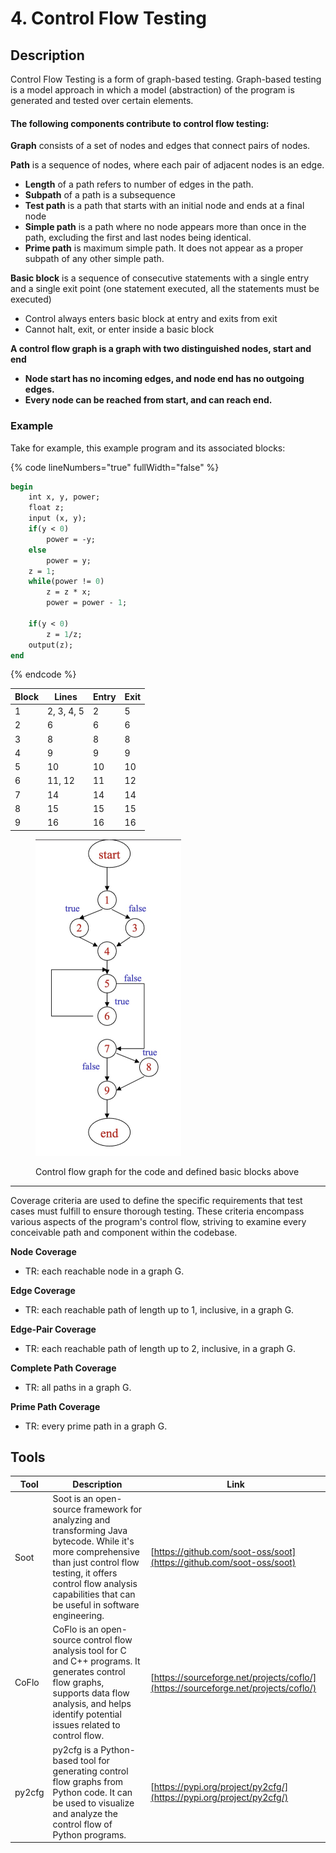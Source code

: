 # 4. Control Flow Testing

## Description

Control Flow Testing is a form of graph-based testing. Graph-based testing is a model approach in which a model (abstraction) of the program is generated and tested over certain elements.&#x20;

#### The following components contribute to control flow testing:

**Graph** consists of a set of nodes and edges that connect pairs of nodes.

**Path** is a sequence of nodes, where each pair of adjacent nodes is an edge.

* **Length** of a path refers to number of edges in the path.
* **Subpath** of a path is a subsequence
* **Test path** is a path that starts with an initial node and ends at a final node
* **Simple path** is a path where no node appears more than once in the path, excluding the first and last nodes being identical.
* **Prime path** is maximum simple path. It does not appear as a proper subpath of any other simple path.

**Basic block** is a sequence of consecutive statements with a single entry and a single exit point (one statement executed, all the statements must be executed)

* Control always enters basic block at entry and exits from exit
* Cannot halt, exit, or enter inside a basic block

**A control flow graph is a graph with two distinguished nodes, start and end**

* **Node start has no incoming edges, and node end has no outgoing edges.**
* **Every node can be reached from start, and can reach end.**

### Example

Take for example, this example program and its associated blocks:   &#x20;

{% code lineNumbers="true" fullWidth="false" %}
```pascal
begin
    int x, y, power;
    float z;
    input (x, y);
    if(y < 0)
        power = -y;
    else
        power = y;
    z = 1;
    while(power != 0) 
        z = z * x;
        power = power - 1;
        
    if(y < 0)
        z = 1/z;
    output(z);
end
```
{% endcode %}

<table data-full-width="true"><thead><tr><th>Block</th><th>Lines</th><th>Entry</th><th>Exit</th></tr></thead><tbody><tr><td>1</td><td>2, 3, 4, 5</td><td>2</td><td>5</td></tr><tr><td>2</td><td>6</td><td>6</td><td>6</td></tr><tr><td>3</td><td>8</td><td>8</td><td>8</td></tr><tr><td>4</td><td>9</td><td>9</td><td>9</td></tr><tr><td>5</td><td>10</td><td>10</td><td>10</td></tr><tr><td>6</td><td>11, 12</td><td>11</td><td>12</td></tr><tr><td>7</td><td>14</td><td>14</td><td>14</td></tr><tr><td>8</td><td>15</td><td>15</td><td>15</td></tr><tr><td>9</td><td>16</td><td>16</td><td>16</td></tr></tbody></table>

<figure><img src="../../.gitbook/assets/image (1) (1) (1).png" alt="" width="233"><figcaption><p>Control flow graph for the code and defined basic blocks above</p></figcaption></figure>

***

Coverage criteria are used to define the specific requirements that test cases must fulfill to ensure thorough testing. These criteria encompass various aspects of the program's control flow, striving to examine every conceivable path and component within the codebase.

**Node Coverage**

* TR: each reachable node in a graph G.

**Edge Coverage**

* TR: each reachable path of length up to 1, inclusive, in a graph G.

**Edge-Pair Coverage**

* TR: each reachable path of length up to 2, inclusive, in a graph G.

**Complete Path Coverage**

* TR: all paths in a graph G.

**Prime Path Coverage**

* TR: every prime path in a graph G.

## Tools



| Tool   | Description                                                                                                                                                                                                                           | Link                                                                               |
| ------ | ------------------------------------------------------------------------------------------------------------------------------------------------------------------------------------------------------------------------------------- | ---------------------------------------------------------------------------------- |
| Soot   | Soot is an open-source framework for analyzing and transforming Java bytecode. While it's more comprehensive than just control flow testing, it offers control flow analysis capabilities that can be useful in software engineering. | [https://github.com/soot-oss/soot](https://github.com/soot-oss/soot)               |
| CoFlo  | CoFlo is an open-source control flow analysis tool for C and C++ programs. It generates control flow graphs, supports data flow analysis, and helps identify potential issues related to control flow.                                | [https://sourceforge.net/projects/coflo/](https://sourceforge.net/projects/coflo/) |
| py2cfg | py2cfg is a Python-based tool for generating control flow graphs from Python code. It can be used to visualize and analyze the control flow of Python programs.                                                                       | [https://pypi.org/project/py2cfg/](https://pypi.org/project/py2cfg/)               |
